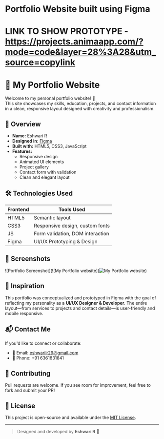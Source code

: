 # Portfolio Website built using Figma
# LINK TO SHOW PROTOTYPE - https://projects.animaapp.com/?mode=code&layer=28%3A28&utm_source=copylink
# 💼 My Portfolio Website

Welcome to my personal portfolio website! 🎨  
This site showcases my skills, education, projects, and contact information in a clean, responsive layout designed with creativity and professionalism.

## 📌 Overview

- **Name:** Eshwari R
- **Designed in:** [Figma](https://www.figma.com/)
- **Built with:** HTML5, CSS3, JavaScript
- **Features:**
  - Responsive design
  - Animated UI elements
  - Project gallery
  - Contact form with validation
  - Clean and elegant layout


## 🛠️ Technologies Used

| Frontend | Tools Used     |
|----------|----------------|
| HTML5    | Semantic layout |
| CSS3     | Responsive design, custom fonts |
| JS       | Form validation, DOM interaction |
| Figma    | UI/UX Prototyping & Design |

## 📸 Screenshots

![Portfolio Screenshot](![My Portfolio website](![My Portfolio website](https://github.com/user-attachments/assets/9e012e7f-f1a2-434b-94f5-86f1744f63e5))


## 🧠 Inspiration

This portfolio was conceptualized and prototyped in Figma with the goal of reflecting my personality as a **UI/UX Designer & Developer**. The entire layout—from services to projects and contact details—is user-friendly and mobile responsive.

## 📬 Contact Me

If you'd like to connect or collaborate:

- 📧 Email: eshwarilr29@gmail.com  
- 📱 Phone: +91 6361831841  


## 🤝 Contributing

Pull requests are welcome. If you see room for improvement, feel free to fork and submit your PR!

## 📄 License

This project is open-source and available under the [MIT License](LICENSE).

---

> Designed and developed by **Eshwari R** 🌸
